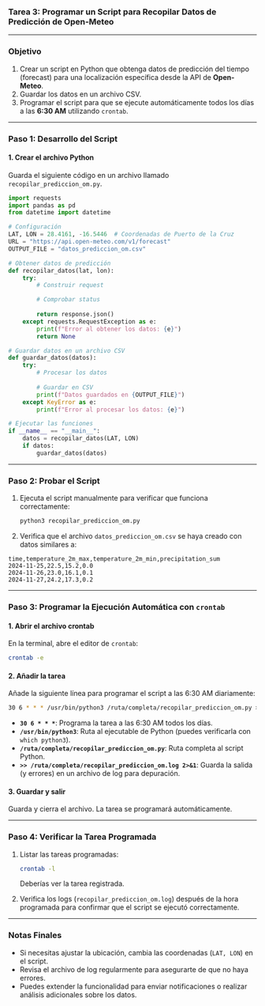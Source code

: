 ### **Tarea 3: Programar un Script para Recopilar Datos de Predicción de Open-Meteo**

---

### **Objetivo**
1. Crear un script en Python que obtenga datos de predicción del tiempo (forecast) para una localización específica desde la API de **Open-Meteo**.
2. Guardar los datos en un archivo CSV.
3. Programar el script para que se ejecute automáticamente todos los días a las **6:30 AM** utilizando `crontab`.

---

### **Paso 1: Desarrollo del Script**

#### **1. Crear el archivo Python**
Guarda el siguiente código en un archivo llamado `recopilar_prediccion_om.py`.

```python
import requests
import pandas as pd
from datetime import datetime

# Configuración
LAT, LON = 28.4161, -16.5446  # Coordenadas de Puerto de la Cruz
URL = "https://api.open-meteo.com/v1/forecast"
OUTPUT_FILE = "datos_prediccion_om.csv"

# Obtener datos de predicción
def recopilar_datos(lat, lon):
    try:
        # Construir request

        # Comprobar status
        
        return response.json()
    except requests.RequestException as e:
        print(f"Error al obtener los datos: {e}")
        return None

# Guardar datos en un archivo CSV
def guardar_datos(datos):
    try:
        # Procesar los datos
        
        # Guardar en CSV
        print(f"Datos guardados en {OUTPUT_FILE}")
    except KeyError as e:
        print(f"Error al procesar los datos: {e}")

# Ejecutar las funciones
if __name__ == "__main__":
    datos = recopilar_datos(LAT, LON)
    if datos:
        guardar_datos(datos)
```

---

### **Paso 2: Probar el Script**
1. Ejecuta el script manualmente para verificar que funciona correctamente:
   ```bash
   python3 recopilar_prediccion_om.py
   ```
2. Verifica que el archivo `datos_prediccion_om.csv` se haya creado con datos similares a:

```csv
time,temperature_2m_max,temperature_2m_min,precipitation_sum
2024-11-25,22.5,15.2,0.0
2024-11-26,23.0,16.1,0.1
2024-11-27,24.2,17.3,0.2
```

---

### **Paso 3: Programar la Ejecución Automática con `crontab`**

#### **1. Abrir el archivo crontab**
En la terminal, abre el editor de `crontab`:
```bash
crontab -e
```

#### **2. Añadir la tarea**
Añade la siguiente línea para programar el script a las 6:30 AM diariamente:
```bash
30 6 * * * /usr/bin/python3 /ruta/completa/recopilar_prediccion_om.py >> /ruta/completa/recopilar_prediccion_om.log 2>&1
```

- **`30 6 * * *`**: Programa la tarea a las 6:30 AM todos los días.
- **`/usr/bin/python3`**: Ruta al ejecutable de Python (puedes verificarla con `which python3`).
- **`/ruta/completa/recopilar_prediccion_om.py`**: Ruta completa al script Python.
- **`>> /ruta/completa/recopilar_prediccion_om.log 2>&1`**: Guarda la salida (y errores) en un archivo de log para depuración.

#### **3. Guardar y salir**
Guarda y cierra el archivo. La tarea se programará automáticamente.

---

### **Paso 4: Verificar la Tarea Programada**
1. Listar las tareas programadas:
   ```bash
   crontab -l
   ```
   Deberías ver la tarea registrada.

2. Verifica los logs (`recopilar_prediccion_om.log`) después de la hora programada para confirmar que el script se ejecutó correctamente.

---

### **Notas Finales**
- Si necesitas ajustar la ubicación, cambia las coordenadas (`LAT, LON`) en el script.
- Revisa el archivo de log regularmente para asegurarte de que no haya errores.
- Puedes extender la funcionalidad para enviar notificaciones o realizar análisis adicionales sobre los datos.
